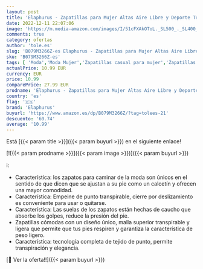 ```yaml
---
layout: post
title: 'Elaphurus - Zapatillas para Mujer Altas Aire Libre y Deporte Transpirables Casual Yoga Zapatos Gimnasio Correr Sneakers  Rojo  39 EU'
date: 2022-12-11 22:07:06
image: 'https://m.media-amazon.com/images/I/51cFXAkOToL._SL500_._SL400_.jpg'
comments: true
category: ofertas
author: 'tole.es'
slug: 'B079M3266Z-es Elaphurus - Zapatillas para Mujer Altas Aire Libre y...'
sku: 'B079M3266Z-es'
tags: [ 'Moda','Moda Mujer','Zapatillas casual para mujer','Zapatillas y calzado deportivo para mujer','Zapatos para mujer','elaphurus','zapatos','🇪🇸', ]
actualPrice: 10.99 EUR
currency: EUR
price: 10.99
comparePrice: 27.99 EUR
prodname: 'Elaphurus - Zapatillas para Mujer Altas Aire Libre y Deporte Transpirables Casual Yoga Zapatos Gimnasio Correr Sneakers  Rojo  39 EU'
country: 'es'
flag: '🇪🇸'
brand: 'Elaphurus'
buyurl: 'https://www.amazon.es/dp/B079M3266Z/?tag=tolees-21'
descuento: '60.74'
average: '10.99'
---
```


Está [{{< param title >}}]({{< param buyurl >}}) en el siguiente enlace!

[![{{< param prodname >}}]({{< param image >}})]({{< param buyurl >}})

ℹ️:

- Característica: los zapatos para caminar de la moda son únicos en el sentido de que dicen que se ajustan a su pie como un calcetín y ofrecen una mayor comodidad.
- Característica: Empeine de punto transpirable, cierre por deslizamiento es conveniente para usar o quitarse.
- Característica: Las suelas de los zapatos están hechas de caucho que absorbe los golpes, reduce la presión del pie.
- Zapatillas cómodas con un diseño único, malla superior transpirable y ligera que permite que tus pies respiren y garantiza la característica de peso ligero.
- Característica: tecnología completa de tejido de punto, permite transpiración y elegancia.

[🛒 Ver la oferta!!]({{< param buyurl >}})
